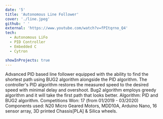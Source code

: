 ```yaml
---
date: '5'
title: 'Autonomous Line Follower'
cover: './line.jpeg'
github: ' '
external: 'https://www.youtube.com/watch?v=fPItqrno_Q4'
tech:
  - Autonomous LiFo
  - PID Controller
  - Embedded C
  - Cytron

showInProjects: true
---
```


Advanced PID based line follower equipped with the ability to find the shortest path using BUG2 algorithm alongside the PID algorithm. The controller's PID algorithm restores the measured speed to the desired speed with minimal delay and overshoot. Bug2 algorithm employs greedy algorithm and it will take the first path that looks better.
Algorithm: PID and BUG2 algorithm.
Competitions Won: 17 (from 01/2019 - 03/2020)<br>
Components used: N20 Micro Geared Motors, MDD10A, Arduino Nano, 16 sensor array, 3D printed Chassis[PLA] & Silica wheels.